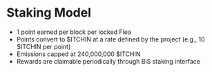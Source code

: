# Staking Model

- 1 point earned per block per locked Flea
- Points convert to $ITCHIN at a rate defined by the project (e.g., 10 $ITCHIN per point)
- Emissions capped at 240,000,000 $ITCHIN
- Rewards are claimable periodically through BiS staking interface

